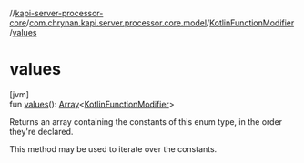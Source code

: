 //[kapi-server-processor-core](../../../index.md)/[com.chrynan.kapi.server.processor.core.model](../index.md)/[KotlinFunctionModifier](index.md)/[values](values.md)

# values

[jvm]\
fun [values](values.md)(): [Array](https://kotlinlang.org/api/latest/jvm/stdlib/kotlin/-array/index.html)&lt;[KotlinFunctionModifier](index.md)&gt;

Returns an array containing the constants of this enum type, in the order they're declared.

This method may be used to iterate over the constants.
